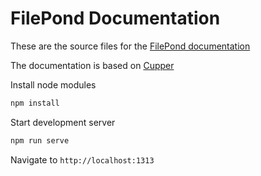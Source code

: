 # FilePond Documentation

These are the source files for the [FilePond documentation](https://pqina.nl/filepond/docs)

The documentation is based on [Cupper](https://github.com/ThePacielloGroup/cupper)

Install node modules
```bash
npm install
```

Start development server

```bash
npm run serve
```

Navigate to `http://localhost:1313`